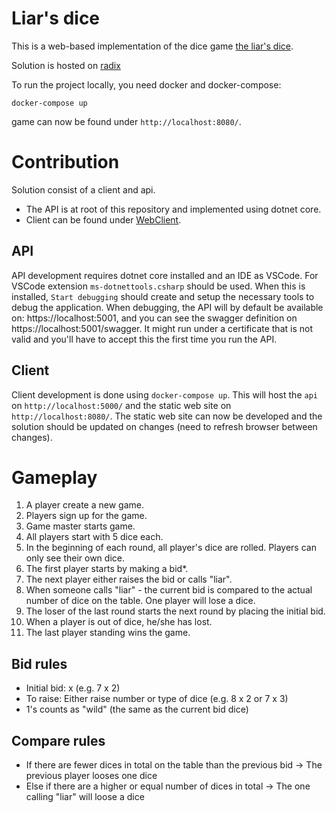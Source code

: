 # Liar's dice

This is a web-based implementation of the dice game [the liar's dice](https://en.wikipedia.org/wiki/Liar%27s_dice).

Solution is hosted on [radix](https://gathering-gaia.app.playground.radix.equinor.com/)

To run the project locally, you need docker and docker-compose:

```
docker-compose up
```

game can now be found under `http://localhost:8080/`. 

# Contribution

Solution consist of a client and api. 
- The API is at root of this repository and implemented using dotnet core. 
- Client can be found under [WebClient](./WebClient).

## API

API development requires dotnet core installed and an IDE as VSCode. For VSCode extension `ms-dotnettools.csharp` should be used. When this is installed, `Start debugging` should create and setup the necessary tools to debug the application. When debugging, the API will by default be available on: https://localhost:5001, and you can see the swagger definition on https://localhost:5001/swagger. It might run under a certificate that is not valid and you'll have to accept this the first time you run the API. 

## Client 

Client development is done using `docker-compose up`. This will host the `api` on `http://localhost:5000/` and the static web site on `http://localhost:8080/`. The static web site can now be developed and the solution should be updated on changes (need to refresh browser between changes).

# Gameplay

1. A player create a new game.
1. Players sign up for the game.
1. Game master starts game.
1. All players start with 5 dice each.
1. In the beginning of each round, all player's dice are rolled. Players can only see their own dice.
1. The first player starts by making a bid*.
1. The next player either raises the bid or calls "liar".
1. When someone calls "liar" - the current bid is compared to the actual number of dice on the table. One player will lose a dice.
1. The loser of the last round starts the next round by placing the initial bid.
1. When a player is out of dice, he/she has lost.
1. The last player standing wins the game.

## Bid rules
* Initial bid: <Number of dices> x <Type of dice> (e.g. 7 x 2)
* To raise: Either raise number or type of dice (e.g. 8 x 2 or 7 x 3)
* 1's counts as "wild" (the same as the current bid dice)

## Compare rules
* If there are fewer dices in total on the table than the previous bid
-> The previous player looses one dice
* Else if there are a higher or equal number of dices in total
-> The one calling "liar" will loose a dice

